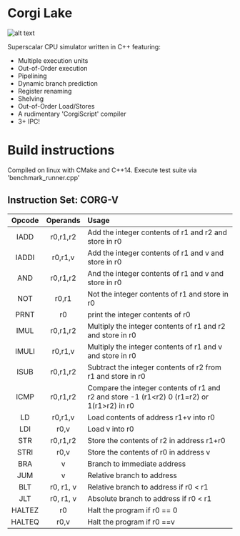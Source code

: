# Corgi Lake
![alt text](https://png.pngtree.com/element_origin_min_pic/16/10/09/1457f9e071aae35.jpg)

Superscalar CPU simulator written in C++ featuring:
* Multiple execution units
* Out-of-Order execution
* Pipelining
* Dynamic branch prediction
* Register renaming
* Shelving
* Out-of-Order Load/Stores
* A rudimentary 'CorgiScript' compiler
* 3+ IPC!

# Build instructions
Compiled on linux with CMake and C++14. Execute test suite via 'benchmark_runner.cpp'

## Instruction Set: CORG-V

| Opcode | Operands | Usage |
|:------:|:--------:|:------|
|IADD    | r0,r1,r2 | Add the integer contents of r1 and r2 and store in r0 |
|IADDI	 | r0,r1,v  | Add the integer contents of r1 and v and store in r0 |
|AND	 | r0,r1,r2 | And the integer contents of r1 and v and store in r0 |
|NOT	 | r0,r1    | Not the integer contents of r1 and store in r0 |
|PRNT	 | r0       | print the integer contents of r0 |
|IMUL	 | r0,r1,r2 | Multiply the integer contents of r1 and r2 and store in r0 |
|IMULI   | r0,r1,v  | Multiply the integer contents of r1 and v and store in r0 |
|ISUB	 | r0,r1,r2 | Subtract the integer contents of r2 from r1 and store in r0 |
|ICMP	 | r0,r1,r2 | Compare the integer contents of r1 and r2 and store -1 (r1<r2) 0 (r1=r2) or 1(r1>r2) in r0 |
|LD		 | r0,r1,v  | Load contents of address r1+v into r0 |
|LDI	 | r0,v		| Load v into r0 |
|STR	 | r0,r1,r2 | Store the contents of r2 in address r1+r0 |
|STRI	 | r0,v     | Store the contents of r0 in address v |
|BRA	 | v		| Branch to immediate address |
|JUM	 | v		| Relative branch to address |
|BLT	 | r0, r1, v| Relative branch to address if r0 < r1 |
|JLT	 | r0, r1, v| Absolute branch to address if r0 < r1 |
|HALTEZ	 | r0		| Halt the program if r0 == 0 |
|HALTEQ  | r0,v		| Halt the program if r0 ==v |
